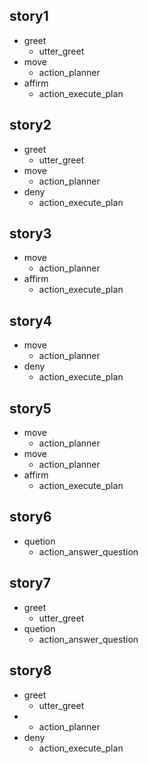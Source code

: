 ## story1
* greet
	- utter_greet
* move
	- action_planner
* affirm
	- action_execute_plan

## story2
* greet
	- utter_greet
* move
	- action_planner
* deny
	- action_execute_plan

## story3
* move
	- action_planner
* affirm
	- action_execute_plan

## story4
* move
	- action_planner
* deny
	- action_execute_plan

## story5
* move
	- action_planner
* move
	- action_planner
* affirm
	- action_execute_plan
	
## story6
* quetion
	- action_answer_question
	
## story7
* greet
	- utter_greet
* quetion
	- action_answer_question

## story8
* greet
	- utter_greet
* 
	- action_planner
* deny
	- action_execute_plan
